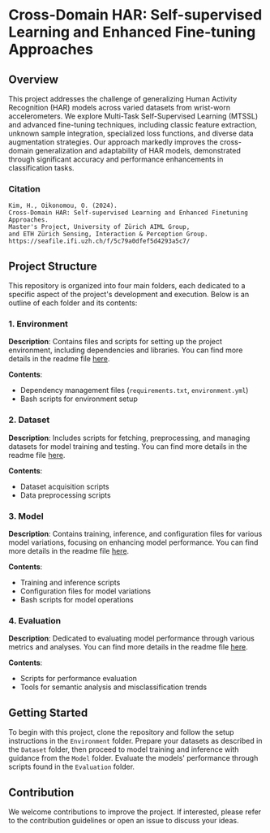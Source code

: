 # Cross-Domain HAR: Self-supervised Learning and Enhanced Fine-tuning Approaches

## Overview
This project addresses the challenge of generalizing Human Activity Recognition (HAR) models across varied datasets from wrist-worn accelerometers. We explore Multi-Task Self-Supervised Learning (MTSSL) and advanced fine-tuning techniques, including classic feature extraction, unknown sample integration, specialized loss functions, and diverse data augmentation strategies. Our approach markedly improves the cross-domain generalization and adaptability of HAR models, demonstrated through significant accuracy and performance enhancements in classification tasks. 

### Citation
```
Kim, H., Oikonomou, O. (2024).
Cross-Domain HAR: Self-supervised Learning and Enhanced Finetuning Approaches.
Master's Project, University of Zürich AIML Group,
and ETH Zürich Sensing, Interaction & Perception Group.
https://seafile.ifi.uzh.ch/f/5c79a0dfef5d4293a5c7/
```


## Project Structure
This repository is organized into four main folders, each dedicated to a specific aspect of the project's development and execution. Below is an outline of each folder and its contents:

### 1. Environment
**Description**: Contains files and scripts for setting up the project environment, including dependencies and libraries. You can find more details in the readme file [here](./1-Environment/README.md).

**Contents**:
- Dependency management files (`requirements.txt`, `environment.yml`)
- Bash scripts for environment setup

### 2. Dataset
**Description**: Includes scripts for fetching, preprocessing, and managing datasets for model training and testing. You can find more details in the readme file [here](./2-Dataset/README.md).

**Contents**:
- Dataset acquisition scripts
- Data preprocessing scripts

### 3. Model
**Description**: Contains training, inference, and configuration files for various model variations, focusing on enhancing model performance. You can find more details in the readme file [here](./3-Model/README.md).

**Contents**:
- Training and inference scripts
- Configuration files for model variations
- Bash scripts for model operations

### 4. Evaluation
**Description**: Dedicated to evaluating model performance through various metrics and analyses. You can find more details in the readme file [here](./4-Evaluation/README.md).

**Contents**:
- Scripts for performance evaluation
- Tools for semantic analysis and misclassification trends

## Getting Started
To begin with this project, clone the repository and follow the setup instructions in the `Environment` folder. Prepare your datasets as described in the `Dataset` folder, then proceed to model training and inference with guidance from the `Model` folder. Evaluate the models' performance through scripts found in the `Evaluation` folder.

## Contribution
We welcome contributions to improve the project. If interested, please refer to the contribution guidelines or open an issue to discuss your ideas.
